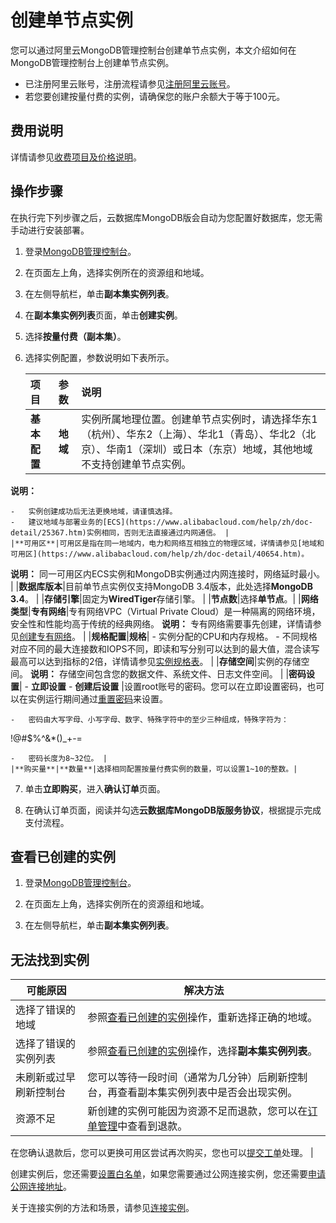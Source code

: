 # 创建单节点实例

您可以通过阿里云MongoDB管理控制台创建单节点实例，本文介绍如何在MongoDB管理控制台上创建单节点实例。

-   已注册阿里云账号，注册流程请参见[注册阿里云账号](https://www.alibabacloud.com/help/zh/doc-detail/50482.htm)。
-   若您要创建按量付费的实例，请确保您的账户余额大于等于100元。

## 费用说明

详情请参见[收费项目及价格说明](/intl.zh-CN/产品定价/收费项目及价格说明.md)。

## 操作步骤

在执行完下列步骤之后，云数据库MongoDB版会自动为您配置好数据库，您无需手动进行安装部署。

1.  登录[MongoDB管理控制台](https://mongodb.console.aliyun.com/)。

2.  在页面左上角，选择实例所在的资源组和地域。

3.  在左侧导航栏，单击**副本集实例列表**。

4.  在**副本集实例列表**页面，单击**创建实例**。

5.  选择**按量付费（副本集）**。

6.  选择实例配置，参数说明如下表所示。

    |项目|参数|说明|
    |:-|:-|:-|
    |**基本配置**|**地域**|实例所属地理位置。创建单节点实例时，请选择华东1（杭州）、华东2（上海）、华北1（青岛）、华北2（北京）、华南1（深圳）或日本（东京）地域，其他地域不支持创建单节点实例。

**说明：**

    -   实例创建成功后无法更换地域，请谨慎选择。
    -   建议地域与部署业务的[ECS](https://www.alibabacloud.com/help/zh/doc-detail/25367.htm)实例相同，否则无法直接通过内网通信。 |
    |**可用区**|可用区是指在同一地域内，电力和网络互相独立的物理区域，详情请参见[地域和可用区](https://www.alibabacloud.com/help/zh/doc-detail/40654.htm)。

**说明：** 同一可用区内ECS实例和MongoDB实例通过内网连接时，网络延时最小。 |
    |**数据库版本**|目前单节点实例仅支持MongoDB 3.4版本，此处选择**MongoDB 3.4**。 |
    |**存储引擎**|固定为**WiredTiger**存储引擎。 |
    |**节点数**|选择**单节点**。|
    |**网络类型**|**专有网络**|专有网络VPC（Virtual Private Cloud）是一种隔离的网络环境，安全性和性能均高于传统的经典网络。 **说明：** 专有网络需要事先创建，详情请参见[创建专有网络](/intl.zh-CN/专有网络和交换机/管理专有网络/创建专有网络.md)。 |
    |**规格配置**|**规格**|    -   实例分配的CPU和内存规格。
    -   不同规格对应不同的最大连接数和IOPS不同，即读和写分别可以达到的最大值，混合读写最高可以达到指标的2倍，详情请参见[实例规格表](/intl.zh-CN/产品简介/实例规格表.md)。 |
    |**存储空间**|实例的存储空间。 **说明：** 存储空间包含您的数据文件、系统文件、日志文件空间。 |
    |**密码设置**|    -   **立即设置**
    -   **创建后设置**
|设置root账号的密码。您可以在立即设置密码，也可以在实例运行期间通过[重置密码]()来设置。

    -   密码由大写字母、小写字母、数字、特殊字符中的至少三种组成，特殊字符为：

!@\#$%^&\*\(\)\_+-=

    -   密码长度为8~32位。 |
    |**购买量**|**数量**|选择相同配置按量付费实例的数量，可以设置1~10的整数。|

7.  单击**立即购买**，进入**确认订单**页面。

8.  在确认订单页面，阅读并勾选**云数据库MongoDB版服务协议**，根据提示完成支付流程。


## 查看已创建的实例

1.  登录[MongoDB管理控制台](https://mongodb.console.aliyun.com/)。

2.  在页面左上角，选择实例所在的资源组和地域。

3.  在左侧导航栏，单击**副本集实例列表**。


## 无法找到实例

|可能原因|解决方法|
|----|----|
|选择了错误的地域|参照[查看已创建的实例](#section_p39_06d_838)操作，重新选择正确的地域。|
|选择了错误的实例列表|参照[查看已创建的实例](#section_p39_06d_838)操作，选择**副本集实例列表**。|
|未刷新或过早刷新控制台|您可以等待一段时间（通常为几分钟）后刷新控制台，再查看副本集实例列表中是否会出现实例。|
|资源不足|新创建的实例可能因为资源不足而退款，您可以在[订单管理](https://expense.console.aliyun.com/#/order/list/)中查看到退款。

在您确认退款后，您可以更换可用区尝试再次购买，您也可以[提交工单](https://workorder-intl.console.aliyun.com/console.htm#/ticket/createIndex)处理。 |

创建实例后，您还需要[设置白名单]()，如果您需要通过公网连接实例，您还需要[申请公网连接地址]()。

关于连接实例的方法和场景，请参见[连接实例](/intl.zh-CN/用户指南/连接实例/连接实例.md)。

